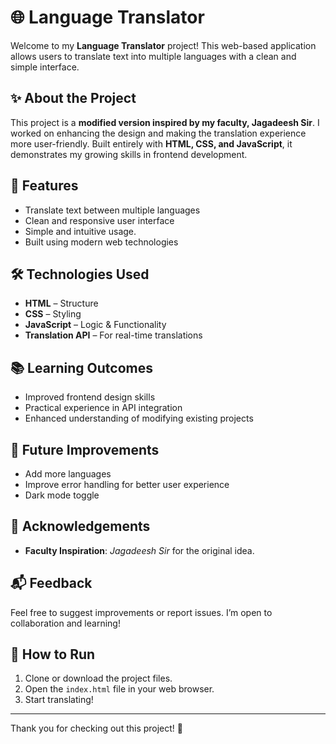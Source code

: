 # 🌐 Language Translator

Welcome to my **Language Translator** project! This web-based application allows users to translate text into multiple languages with a clean and simple interface.

## ✨ About the Project

This project is a **modified version inspired by my faculty, Jagadeesh Sir**. I worked on enhancing the design and making the translation experience more user-friendly. Built entirely with **HTML, CSS, and JavaScript**, it demonstrates my growing skills in frontend development.

## 🚀 Features

- Translate text between multiple languages
- Clean and responsive user interface
- Simple and intuitive usage.
- Built using modern web technologies

## 🛠️ Technologies Used

- **HTML** – Structure
- **CSS** – Styling
- **JavaScript** – Logic & Functionality
- **Translation API** – For real-time translations

## 📚 Learning Outcomes

- Improved frontend design skills
- Practical experience in API integration
- Enhanced understanding of modifying existing projects

## 📌 Future Improvements

- Add more languages
- Improve error handling for better user experience
- Dark mode toggle

## 🙏 Acknowledgements

- **Faculty Inspiration**: *Jagadeesh Sir* for the original idea.
## 📬 Feedback

Feel free to suggest improvements or report issues. I’m open to collaboration and learning!

## 📂 How to Run

1. Clone or download the project files.
2. Open the `index.html` file in your web browser.
3. Start translating!

---

Thank you for checking out this project! 🚀
